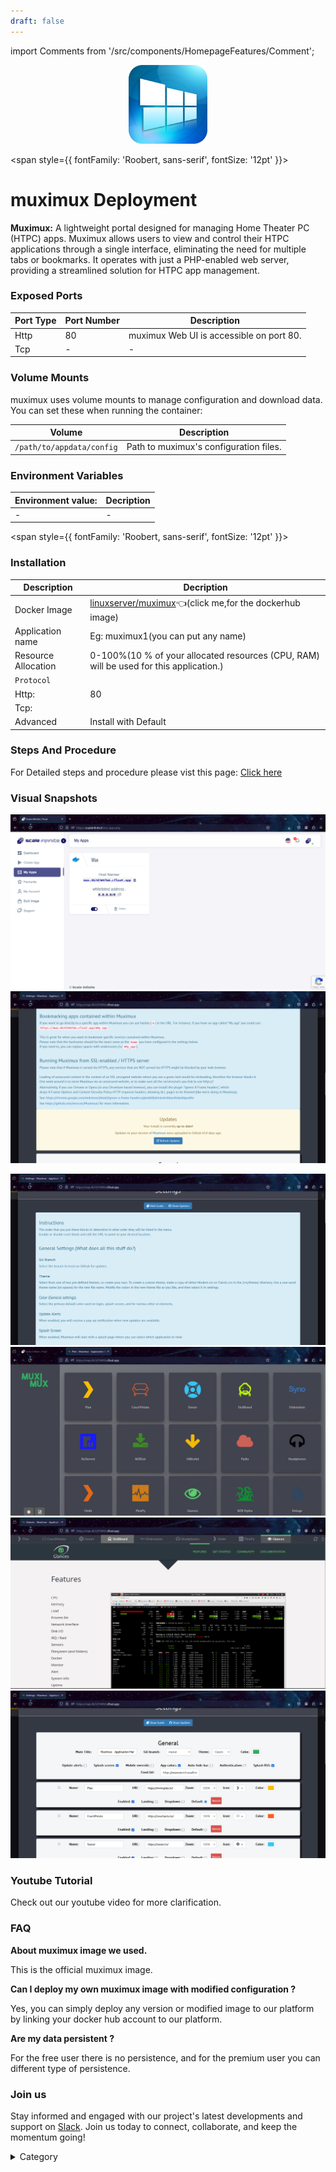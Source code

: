 ```yaml
---
draft: false
---
```

import Comments from '/src/components/HomepageFeatures/Comment';

<p align="center">
  <img src="/img/ljh.png" alt="Alt Text" width="25%"/>
</p> 


<span style={{ fontFamily: 'Roobert, sans-serif', fontSize: '12pt' }}>

# muximux Deployment

**Muximux:**
A lightweight portal designed for managing Home Theater PC (HTPC) apps. Muximux allows users to view and control their HTPC applications through a single interface, eliminating the need for multiple tabs or bookmarks. It operates with just a PHP-enabled web server, providing a streamlined solution for HTPC app management.






### Exposed Ports

| Port Type | Port Number | Description                               |
| --------- | ----------- | ----------------------------------------- |
| Http      | 80       | muximux Web UI is accessible on port 80. |
| Tcp       | -           | -             |

### Volume Mounts

muximux uses volume mounts to manage configuration and download data. You can set these when running the container:

| Volume                       | Description                                  |
| ---------------------------- | -------------------------------------------- |
| `/path/to/appdata/config`    | Path to muximux's configuration files.  |



### Environment Variables


|   **Environment value:**          | Decription                                                                                                               | 
| --------------------- | ------                                                                                                                   | 
|-       |  -                              |

</span>


<span style={{ fontFamily: 'Roobert, sans-serif', fontSize: '12pt' }}>

### Installation


|  Description          | Decription                                                                                                               | 
| --------------------- | ------                                                                                                                   | 
| Docker Image          |   [linuxserver/muximux](https://hub.docker.com/r/linuxserver/muximux)👈(click me,for the dockerhub image)                           |
| Application name      |  Eg: muximux1(you can put any name)                                                                                        | 
| Resource Allocation   |  0-100%(10 % of your allocated resources (CPU, RAM) will be used for this application.)                                  | 
| `Protocol`            |                                                                                                                          | 
|  Http:                |     80                                                                                                                    |
|  Tcp:                 |                                                                                                                        | 
|    Advanced           |    Install with Default                                                                                                  |




### Steps And Procedure

For Detailed steps and procedure please vist this page: [Click here](https://techscaleinfinite.github.io/introduction/cloud-float/Steps%20and%20procedure)



### Visual Snapshots




![Alt Text](/img/a1.png)
![Alt Text](/img/a2.png)

![Alt Text](/img/a3.png)
![Alt Text](/img/a4.png)
![Alt Text](/img/a6.png)
![Alt Text](/img/a7.png)













### Youtube Tutorial&#x20;

Check out our youtube video for more clarification.



### FAQ

**About muximux image we used.**

This is the official muximux image.

**Can I deploy my own muximux image with modified configuration ?**

Yes, you can simply deploy any version or modified image to our platform by linking your docker hub account to our platform.

**Are my data persistent ?**

For the free user there is no persistence, and for the premium user you can different type of persistence.

### Join us

Stay informed and engaged with our project's latest developments and support on [Slack](https://app.slack.com/client/T04QS32JX6E/C04QKEWE146). Join us today to connect, collaborate, and keep the momentum going!&#x20;

<details>

<summary>Category</summary>

Kubernetes, cloud computing, DevOps, cloud services, hosting platform, container orchestration, cloud infrastructure, cloud deployment, cloud management, cloud technology, cloud solutions, muximux

</details>

</span>


<Comments />